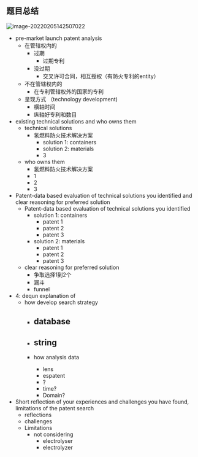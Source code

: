 ## 题目总结

![image-20220205142507022](https://asdsadsadsad.oss-cn-beijing.aliyuncs.com/image-20220205142507022.png)

- pre-market launch patent analysis
  - 在管辖权内的
    - 过期
      - 过期专利
    - 没过期
      - 交叉许可合同，相互授权（有防火专利的entity）
  - 不在管辖权内的
    - 在专利管辖权外的国家的专利
  - 呈现方式 （technology development)
    - 横轴时间
    - 纵轴好专利和数目
- existing technical solutions and who owns them
  - technical solutions
    - 氢燃料防火技术解决方案
      - solution 1: containers
      - solution 2: materials
      - 3
  - who owns them
    - 氢燃料防火技术解决方案
    - 1
    - 2
    - 3
- Patent-data based evaluation of technical solutions you identified  and clear reasoning for preferred solution
  - Patent-data based evaluation of technical solutions you identified
    - solution 1: containers
      - patent 1
      - patent 2
      - patent 3
    - solution 2: materials
      - patent 1
      - patent 2
      - patent 3
  - clear reasoning for preferred solution
    - 争取选择1到2个
    - 漏斗
    - funnel
- 4: dequn explanation of
  - how develop search strategy
    - database
      - 
    - string
      - 

    - how analysis data
      - lens
      - espatent
      - ?
      - time?
      - Domain?
- Short reflection of your experiences and challenges you have found, limitations of the patent search
  - reflections 
  - challenges
  - Limitations
    - not considering
      - electrolyser
      - electrolyzer